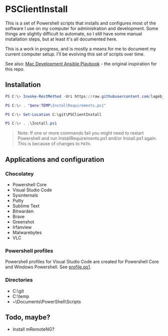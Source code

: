 # PSClientInstall

This is a set of Powershell scripts that installs and configures most of the software I use on my computer for administration and development. Some things are slightly difficult to automate, so I still have some manual installation steps, but at least it's all documented here.

This is a work in progress, and is mostly a means for me to document my current computer setup. I'll be evolving this set of scripts over time.

See also:
[Mac Development Ansible Playbook](https://github.com/geerlingguy/mac-dev-playbook) - the original inspiration for this repo.

## Installation

```powershell
PS C:\> Invoke-RestMethod -Uri https://raw.githubusercontent.com/lagebj/PSClientInstall/master/scripts/InstallRequirements.ps1 -OutFile "$env:TEMP\InstallRequirements.ps1"

PS C:\> . "$env:TEMP\InstallRequirements.ps1"

PS C:\> Set-Location C:\git\PSClientInstall

PS C:\> . .\Install.ps1
```

> Note: If one or more commands fail you might need to restart Powershell and run InstallRequirements.ps1 and/or Install.ps1 again. This is because of changes to `PATH`.

## Applications and configuration

### Chocolatey

- Powershell Core
- Visual Studio Code
- Sysinternals
- Putty
- Sublime Text
- Bitwarden
- Brave
- Greenshot
- Irfanview
- Malwarebytes
- VLC

### Powershell profiles

Powershell profiles for Visual Studio Code are created for Powershell Core and Windows Powershell. See [profile.ps1](files/profile.ps1).

### Directories

- C:\git
- C:\temp
- ~\Documents\PowerShell\Scripts

## Todo, maybe?

- Install mRemoteNG?
